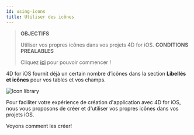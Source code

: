 ```yaml
---
id: using-icons
title: Utiliser des icônes
---
```


> **OBJECTIFS**
> 
> Utiliser vos propres icônes dans vos projets 4D for iOS.
> **CONDITIONS PRÉALABLES**
> 
> Cliquez [ici](prerequisites.html) pour pouvoir commencer !

4D for iOS fournit déjà un certain nombre d’icônes dans la section **Libellés et icônes** pour vos tables et vos champs.

![Icon library](assets/en/custom-icons/icon-library.png)

Pour faciliter votre expérience de création d'application avec 4D for iOS, nous vous proposons de créer et d'utiliser vos propres icônes dans vos projets iOS.

Voyons comment les créer!